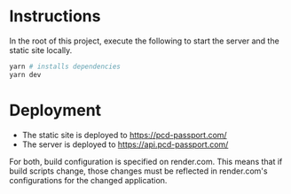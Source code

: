 # Instructions

In the root of this project, execute the following to start the server and the static site locally.

```bash
yarn # installs dependencies
yarn dev
```

# Deployment

- The static site is deployed to https://pcd-passport.com/
- The server is deployed to https://api.pcd-passport.com/

For both, build configuration is specified on render.com. This means that if build scripts change, those changes must be reflected in render.com's configurations for the changed application.
